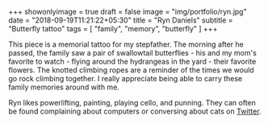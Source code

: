 +++
showonlyimage = true
draft = false
image = "img/portfolio/ryn.jpg"
date = "2018-09-19T11:21:22+05:30"
title = "Ryn Daniels"
subtitle = "Butterfly tattoo"
tags = [ "family", "memory", "butterfly" ]
+++

This piece is a memorial tattoo for my stepfather. The morning after he passed, the family saw a pair of swallowtail butterflies - his and my mom's favorite to watch - flying around the hydrangeas in the yard - their favorite flowers. The knotted climbing ropes are a reminder of the times we would go rock climbing together. I really appreciate being able to carry these family memories around with me.

<!--more-->

Ryn likes powerlifting, painting, playing cello, and punning. They can often be found complaining about computers or conversing about cats on [Twitter](https://twitter.com/rynchantress).